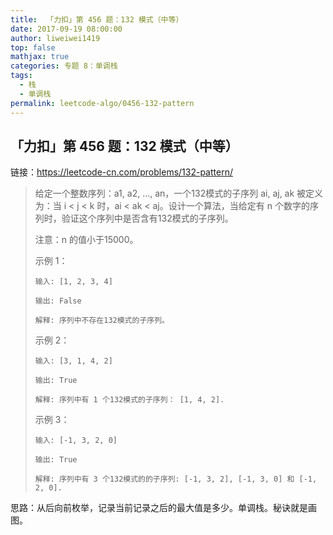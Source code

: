 ```yaml
---
title:  「力扣」第 456 题：132 模式（中等）
date: 2017-09-19 08:00:00
author: liweiwei1419
top: false
mathjax: true
categories: 专题 8：单调栈
tags:
  - 栈
  - 单调栈
permalink: leetcode-algo/0456-132-pattern
---
```


## 「力扣」第 456 题：132 模式（中等）

链接：https://leetcode-cn.com/problems/132-pattern/

> 给定一个整数序列：a1, a2, ..., an，一个132模式的子序列 ai, aj, ak 被定义为：当 i < j < k 时，ai < ak < aj。设计一个算法，当给定有 n 个数字的序列时，验证这个序列中是否含有132模式的子序列。
>
> 注意：n 的值小于15000。
>
> 示例 1：
>
> ```
> 输入: [1, 2, 3, 4]
> 
> 输出: False
> 
> 解释: 序列中不存在132模式的子序列。
> ```
>
> 示例 2：
>
> ```
> 输入: [3, 1, 4, 2]
> 
> 输出: True
> 
> 解释: 序列中有 1 个132模式的子序列： [1, 4, 2].
> ```
>
>
> 示例 3：
>
> ```
> 输入: [-1, 3, 2, 0]
> 
> 输出: True
> 
> 解释: 序列中有 3 个132模式的的子序列: [-1, 3, 2], [-1, 3, 0] 和 [-1, 2, 0].
> ```
>

思路：从后向前枚举，记录当前记录之后的最大值是多少。单调栈。秘诀就是画图。

